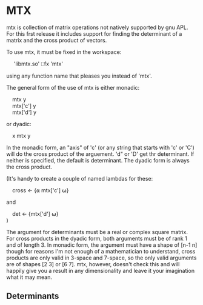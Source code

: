# MTX

mtx is collection of matrix operations not natively supported by gnu APL.
For this frst release it includes support for finding the determinant of
a matrix and the cross product of vectors.  

To use mtx, it must be fixed in the workspace:

&nbsp;&nbsp;&nbsp;&nbsp;     'libmtx.so' ⎕fx 'mtx'

using any function name that pleases you instead of 'mtx'.

The general form of the use of mtx is either monadic:

&nbsp;&nbsp;&nbsp;&nbsp;mtx y  
&nbsp;&nbsp;&nbsp;&nbsp;mtx['c'] y  
&nbsp;&nbsp;&nbsp;&nbsp;mtx['d'] y  

or dyadic:

&nbsp;&nbsp;&nbsp;&nbsp;x mtx y

In the monadic form, an "axis" of 'c' (or any string that starts with 'c' or
'C') will do the cross product of the arguement.  'd" or 'D' get thr
determinant.  If neither is specified, the default is determinant.  The dyadic
form is always the cross product.   

(It's
handy to create a couple of named lambdas for these:  

&nbsp;&nbsp;&nbsp;&nbsp;cross ← {⍺ mtx['c'] ⍵}   

and

&nbsp;&nbsp;&nbsp;&nbsp;det ← {mtx['d'] ⍵}   
)

The argument for determinants must be a real or complex square matrix. For
cross products in the dyadic form, both arguments must be of rank 1 and of
length 3.  In monadic form, the argument must have a shape of [n-1 n] though
for reasons I'm not enough of a mathematician to understand, cross products
are only valid in 3-space and 7-space, so the only valid arguments are of
shapes [2 3] or [6 7].  mtx, however, doesn't check this and will happily
give you a result in any dimensionality and leave it your imagination what
it may mean.

## Determinants


